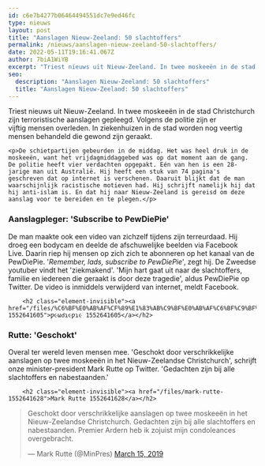 ```yaml
---
id: c6e7b4277b06464494551dc7e9ed46fc
type: nieuws
layout: post
title: "Aanslagen Nieuw-Zeeland: 50 slachtoffers"
permalink: /nieuws/aanslagen-nieuw-zeeland-50-slachtoffers/
date: 2022-05-11T19:16:41.067Z
author: 7biA1WiYB
excerpt: "Triest nieuws uit Nieuw-Zeeland. In twee moskeeën in de stad Christchurch zijn terroristische aanslagen gepleegd. Volgens de politie zijn er vijftig mensen overleden. In ziekenhuizen in de stad worden nog veertig mensen behandeld die gewond zijn geraakt.   "
seo:
  description: "Aanslagen Nieuw-Zeeland: 50 slachtoffers"
  title: "Aanslagen Nieuw-Zeeland: 50 slachtoffers"
---
```

Triest nieuws uit Nieuw-Zeeland. In twee moskeeën in de stad Christchurch zijn terroristische aanslagen gepleegd. Volgens de politie zijn er vijftig mensen overleden. In ziekenhuizen in de stad worden nog veertig mensen behandeld die gewond zijn geraakt.   

    <p>De schietpartijen gebeurden in de middag. Het was heel druk in de moskeeën, want het vrijdagmiddaggebed was op dat moment aan de gang. De politie heeft vier verdachten opgepakt. Eén van hen is een 28-jarige man uit Australië. Hij heeft een stuk van 74 pagina's geschreven dat op internet is verschenen. Daaruit blijkt dat de man waarschijnlijk racistische motieven had. Hij schrijft namelijk hij dat hij anti-islam is. En dat hij naar Nieuw-Zeeland is gereisd om deze aanslag voor te bereiden en te plegen.</p>
<h3>Aanslagpleger: 'Subscribe to PewDiePie'</h3>
<p>De man maakte ook een video van zichzelf tijdens zijn terreurdaad. Hij droeg een bodycam en deelde de afschuwelijke beelden via Facebook Live. Daarin riep hij mensen op zich zich te abonneren op het kanaal van de PewDiePie. '<em>Remember, lads, subscribe to PewDiePie</em>', zegt hij. De Zweedse youtuber vindt het 'ziekmakend'. 'Mijn hart gaat uit naar de slachtoffers, familie en iedereen die geraakt is door deze tragedie', aldus PewDiePie op Twitter. De video is inmiddels verwijderd van internet, meldt Facebook.</p>
<p><div class="media media-element-container media-default"><div id="file-536553" class="file file-document file-text-oembed">

        <h2 class="element-invisible"><a href="/files/%C6%BF%E0%AB%AF%CF%89%E1%83%AB%C9%BF%E0%AB%AF%C6%BF%C9%BF%E0%AB%AF-1552641605">ƿ૯ωძɿ૯ƿɿ૯ 1552641605</a></h2>
    
  
  <div class="content">
    
  </div>

  
</div>
</div>
<h3>Rutte: 'Geschokt'</h3>
<p>Overal ter wereld leven mensen mee. 'Geschokt door verschrikkelijke aanslagen op twee moskeeën in het Nieuw-Zeelandse Christchurch', schrijft onze minister-president Mark Rutte op Twitter. 'Gedachten zijn bij alle slachtoffers en nabestaanden.'</p>
<p><div class="media media-element-container media-default"><div id="file-536554" class="file file-document file-text-oembed">

        <h2 class="element-invisible"><a href="/files/mark-rutte-1552641628">Mark Rutte 1552641628</a></h2>
    
  
  <div class="content">
    
<blockquote class="twitter-tweet" data-width="550"><p lang="nl" dir="ltr">Geschokt door verschrikkelijke aanslagen op twee moskeeën in het Nieuw-Zeelandse Christchurch. Gedachten zijn bij alle slachtoffers en nabestaanden. Premier Ardern heb ik zojuist mijn condoleances overgebracht.</p>&mdash; Mark Rutte (@MinPres) <a href="https://twitter.com/MinPres/status/1106449698708250624?ref_src=twsrc%5Etfw">March 15, 2019</a></blockquote>
<script async="" src="https://platform.twitter.com/widgets.js" charset="utf-8"></script>
  </div>

  
</div>
</div>  

